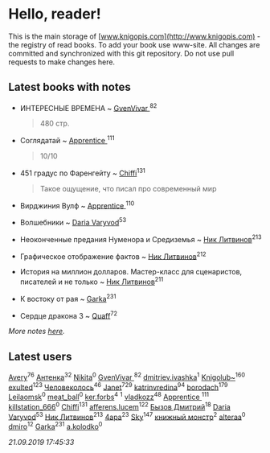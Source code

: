 # Hello, reader!
This is the main storage of [www.knigopis.com](http://www.knigopis.com) - the registry of read books.
To add your book use www-site. All changes are committed and synchronized with this git repository.
Do not use pull requests to make changes here.


## Latest books with notes
* ИНТЕРЕСНЫЕ ВРЕМЕНА ~ [GvenVivar ](users/158/158266434925901-facebook)<sup>82</sup>
    > 480 стр.

* Соглядатай ~ [Apprentice ](users/528/52821952-vkontakte)<sup>111</sup>
    > 10/10

* 451 градус по Фаренгейту ~ [Chiffi](users/105/105831994080785626680-google)<sup>131</sup>
    > Такое ощущение,  что писал про современный мир

* Вирджиния Вулф ~ [Apprentice ](users/528/52821952-vkontakte)<sup>110</sup>

* Волшебники ~ [Daria Varyvod](users/829/829893410524253-facebook)<sup>53</sup>

* Неоконченные предания Нуменора и Средиземья ~ [Ник Литвинов](users/241/241974816-vkontakte)<sup>213</sup>

* Графическое отображение фактов ~ [Ник Литвинов](users/241/241974816-vkontakte)<sup>212</sup>

* История на миллион долларов. Мастер-класс для сценаристов, писателей и не только ~ [Ник Литвинов](users/241/241974816-vkontakte)<sup>211</sup>

* К востоку от рая ~ [Garka](users/115/115753719718250012620-google)<sup>231</sup>

* Сердце дракона 3 ~ [Quaff](users/122/12267158-vkontakte)<sup>72</sup>


_More notes [here](latest_books_with_notes.md)._


## Latest users
[Avery](users/567/56734832-yandex)<sup>76</sup> 
[Антенка](users/118/118158645037334943900-google)<sup>32</sup> 
[Nikita](users/100/100459059793796611659-google)<sup>0</sup> 
[GvenVivar ](users/158/158266434925901-facebook)<sup>82</sup> 
[dmitriev.ivashka](users/457/45795901-vkontakte)<sup>1</sup> 
[Knigolub~](users/111/111878597279669641685-google)<sup>160</sup> 
[exulted](users/100/100599204551896265722-google)<sup>123</sup> 
[Человеколось](users/174/17475979687188177329-mailru)<sup>46</sup> 
[Janet](users/108/108113656204404967440-google)<sup>729</sup> 
[katrinvredina](users/233/2336755-vkontakte)<sup>94</sup> 
[borodach](users/157/15706320-vkontakte)<sup>179</sup> 
[Leilaomsk](users/539/539382985-vkontakte)<sup>0</sup> 
[meat_ball](users/108/10893980-vkontakte)<sup>0</sup> 
[ker.forbs](users/174/174006853-vkontakte)<sup>4</sup> 
[](users/101/10156575429062828-facebook)<sup>1</sup> 
[vladkozz](users/572/57239276-vkontakte)<sup>48</sup> 
[Apprentice ](users/528/52821952-vkontakte)<sup>111</sup> 
[killstation_666](users/112/112785103-vkontakte)<sup>0</sup> 
[Chiffi](users/105/105831994080785626680-google)<sup>131</sup> 
[afferens.lucem](users/196/196071655-vkontakte)<sup>122</sup> 
[Бызов Дмитрий](users/114/1146684568850703-facebook)<sup>18</sup> 
[Daria Varyvod](users/829/829893410524253-facebook)<sup>53</sup> 
[Ник Литвинов](users/241/241974816-vkontakte)<sup>213</sup> 
[4apa](users/117/117392596378069249667-google)<sup>23</sup> 
[Sky](users/118/118049897850017649660-google)<sup>147</sup> 
[книжный монстр](users/112/112827366114582937203-google)<sup>2</sup> 
[alteraa](users/289/289714610-vkontakte)<sup>0</sup> 
[dmiro](users/571/5714115-vkontakte)<sup>12</sup> 
[Garka](users/115/115753719718250012620-google)<sup>231</sup> 
[a.kolodko](users/898/89847972-vkontakte)<sup>0</sup> 


_21.09.2019 17:45:33_

